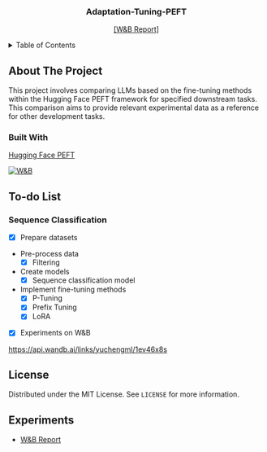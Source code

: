 <a name="readme-top"></a>

<!-- PROJECT LOGO -->
<br />
<div align="center">
  <h3 align="center">Adaptation-Tuning-PEFT</h3>

  <p align="center">
    <a href="https://api.wandb.ai/links/yuchengml/1ev46x8s">[W&B Report]</a>
  </p>
</div>


<!-- TABLE OF CONTENTS -->
<details>
  <summary>Table of Contents</summary>
  <ol>
    <li>
      <a href="#about-the-project">About The Project</a>
      <ul>
        <li><a href="#built-with">Built With</a></li>
      </ul>
    </li>
    <li><a href="#to-do-list">To-do List</a></li>
    <li><a href="#license">License</a></li>
    <li><a href="#experiments">Experiments</a></li>
  </ol>
</details>

<!-- ABOUT THE PROJECT -->
## About The Project
This project involves comparing LLMs based on the fine-tuning methods within the Hugging Face PEFT framework for specified downstream tasks.
This comparison aims to provide relevant experimental data as a reference for other development tasks.

### Built With
[Hugging Face PEFT][peft-url]

[![W&B][wandb-shield]][wandb-url]

<!-- TO DO List -->
## To-do List
### Sequence Classification
- [x] Prepare datasets
- Pre-process data
  - [x] Filtering
- Create models
  - [x] Sequence classification model
- Implement fine-tuning methods
  - [x] P-Tuning
  - [x] Prefix Tuning
  - [x] LoRA
- [x] Experiments on W&B

https://api.wandb.ai/links/yuchengml/1ev46x8s
<!-- LICENSE -->
## License
Distributed under the MIT License. See `LICENSE` for more information.

<!-- EXPERIMENTS -->
## Experiments
- [W&B Report](https://api.wandb.ai/links/yuchengml/1ev46x8s)

<!-- MARKDOWN LINKS & IMAGES -->
<!-- https://www.markdownguide.org/basic-syntax/#reference-style-links -->
[license-shield]: https://img.shields.io/github/license/github_username/repo_name.svg?style=for-the-badge
[license-url]: https://github.com/yuchengml/Adaptation-Tuning-PEFT/blob/main/LICENSE
[peft-shield]: https://img.shields.io/badge/PyTorch-EE4C2C?style=for-the-badge&logo=pytorch&logoColor=white
[peft-url]: https://github.com/huggingface/peft
[wandb-shield]: https://img.shields.io/badge/Weights_&_Biases-FFBE00?style=for-the-badge&logo=WeightsAndBiases&logoColor=white
[wandb-url]: https://wandb.ai/site
